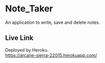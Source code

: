 # Note_Taker
An application to write, save and delete notes.
<br>
## Live Link
Deployed by Heroku.
<br>
https://arcane-sierra-22015.herokuapp.com/
